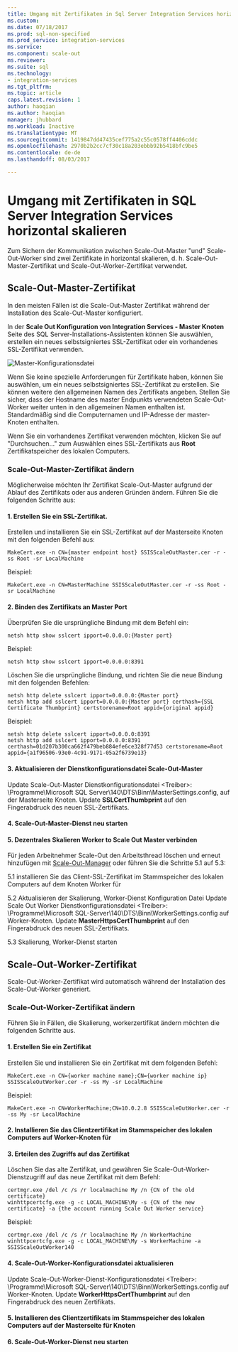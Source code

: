 ```yaml
---
title: Umgang mit Zertifikaten in Sql Server Integration Services horizontal skalieren | Microsoft Docs
ms.custom: 
ms.date: 07/18/2017
ms.prod: sql-non-specified
ms.prod_service: integration-services
ms.service: 
ms.component: scale-out
ms.reviewer: 
ms.suite: sql
ms.technology:
- integration-services
ms.tgt_pltfrm: 
ms.topic: article
caps.latest.revision: 1
author: haoqian
ms.author: haoqian
manager: jhubbard
ms.workload: Inactive
ms.translationtype: MT
ms.sourcegitcommit: 1419847dd47435cef775a2c55c0578ff4406cddc
ms.openlocfilehash: 2970b2b2cc7cf30c18a203ebbb92b5418bfc9be5
ms.contentlocale: de-de
ms.lasthandoff: 08/03/2017

---
```

# <a name="deal-with-certificates-in-sql-server-integration-services-scale-out"></a>Umgang mit Zertifikaten in SQL Server Integration Services horizontal skalieren

Zum Sichern der Kommunikation zwischen Scale-Out-Master "und" Scale-Out-Worker sind zwei Zertifikate in horizontal skalieren, d. h. Scale-Out-Master-Zertifikat und Scale-Out-Worker-Zertifikat verwendet. 

## <a name="scale-out-master-certificate"></a>Scale-Out-Master-Zertifikat

In den meisten Fällen ist die Scale-Out-Master Zertifikat während der Installation des Scale-Out-Master konfiguriert.

In der **Scale Out Konfiguration von Integration Services - Master Knoten** Seite des SQL Server-Installations-Assistenten können Sie auswählen, erstellen ein neues selbstsigniertes SSL-Zertifikat oder ein vorhandenes SSL-Zertifikat verwenden.

![Master-Konfigurationsdatei](media/master-config.PNG)

Wenn Sie keine spezielle Anforderungen für Zertifikate haben, können Sie auswählen, um ein neues selbstsigniertes SSL-Zertifikat zu erstellen. Sie können weitere den allgemeinen Namen des Zertifikats angeben. Stellen Sie sicher, dass der Hostname des master Endpunkts verwendeten Scale-Out-Worker weiter unten in den allgemeinen Namen enthalten ist. Standardmäßig sind die Computernamen und IP-Adresse der master-Knoten enthalten. 

Wenn Sie ein vorhandenes Zertifikat verwenden möchten, klicken Sie auf "Durchsuchen…" zum Auswählen eines SSL-Zertifikats aus **Root** Zertifikatspeicher des lokalen Computers.

### <a name="change-scale-out-master-certificate"></a>Scale-Out-Master-Zertifikat ändern

Möglicherweise möchten Ihr Zertifikat Scale-Out-Master aufgrund der Ablauf des Zertifikats oder aus anderen Gründen ändern. Führen Sie die folgenden Schritte aus:

#### <a name="1-create-a-ssl-certificate"></a>1. Erstellen Sie ein SSL-Zertifikat.
Erstellen und installieren Sie ein SSL-Zertifikat auf der Masterseite Knoten mit den folgenden Befehl aus:
```dos
MakeCert.exe -n CN={master endpoint host} SSISScaleOutMaster.cer -r -ss Root -sr LocalMachine
```
Beispiel:
```dos
MakeCert.exe -n CN=MasterMachine SSISScaleOutMaster.cer -r -ss Root -sr LocalMachine
```

#### <a name="2-bind-the-certificate-to-master-port"></a>2. Binden des Zertifikats an Master Port
Überprüfen Sie die ursprüngliche Bindung mit dem Befehl ein:
```dos
netsh http show sslcert ipport=0.0.0.0:{Master port}
```
Beispiel:
```dos
netsh http show sslcert ipport=0.0.0.0:8391
```
Löschen Sie die ursprüngliche Bindung, und richten Sie die neue Bindung mit den folgenden Befehlen:
```dos
netsh http delete sslcert ipport=0.0.0.0:{Master port}
netsh http add sslcert ipport=0.0.0.0:{Master port} certhash={SSL Certificate Thumbprint} certstorename=Root appid={original appid}
```
Beispiel:
```dos
netsh http delete sslcert ipport=0.0.0.0:8391
netsh http add sslcert ipport=0.0.0.0:8391 certhash=01d207b300ca662f479beb884efe6ce328f77d53 certstorename=Root appid={a1f96506-93e0-4c91-9171-05a2f6739e13}
```
#### <a name="3-update-scale-out-master-service-configuration-file"></a>3. Aktualisieren der Dienstkonfigurationsdatei Scale-Out-Master
Update Scale-Out-Master Dienstkonfigurationsdatei \<Treiber\>: \Programme\Microsoft SQL Server\140\DTS\Binn\MasterSettings.config, auf der Masterseite Knoten. Update **SSLCertThumbprint** auf den Fingerabdruck des neuen SSL-Zertifikats.

#### <a name="4-restart-scale-out-master-service"></a>4. Scale-Out-Master-Dienst neu starten

#### <a name="5-reconnect-scale-out-worker-to-scale-out-master"></a>5. Dezentrales Skalieren Worker to Scale Out Master verbinden
Für jeden Arbeitnehmer Scale-Out den Arbeitsthread löschen und erneut hinzufügen mit [Scale-Out-Manager](integration-services-ssis-scale-out-manager.md) oder führen Sie die Schritte 5.1 auf 5.3:

5.1 installieren Sie das Client-SSL-Zertifikat im Stammspeicher des lokalen Computers auf dem Knoten Worker für

5.2 Aktualisieren der Skalierung, Worker-Dienst Konfiguration Datei Update Scale Out Worker Dienstkonfigurationsdatei \<Treiber\>: \Programme\Microsoft SQL-Server\140\DTS\Binn\WorkerSettings.config auf Worker-Knoten. Update **MasterHttpsCertThumbprint** auf den Fingerabdruck des neuen SSL-Zertifikats.

5.3 Skalierung, Worker-Dienst starten


## <a name="scale-out-worker-certificate"></a>Scale-Out-Worker-Zertifikat

Scale-Out-Worker-Zertifikat wird automatisch während der Installation des Scale-Out-Worker generiert. 

### <a name="change-scale-out-worker-certificate"></a>Scale-Out-Worker-Zertifikat ändern

Führen Sie in Fällen, die Skalierung, workerzertifikat ändern möchten die folgenden Schritte aus.

#### <a name="1-create-a-certificate"></a>1. Erstellen Sie ein Zertifikat
Erstellen Sie und installieren Sie ein Zertifikat mit dem folgenden Befehl:
```dos
MakeCert.exe -n CN={worker machine name};CN={worker machine ip} SSISScaleOutWorker.cer -r -ss My -sr LocalMachine
```
Beispiel:
```dos
MakeCert.exe -n CN=WorkerMachine;CN=10.0.2.8 SSISScaleOutWorker.cer -r -ss My -sr LocalMachine
```
#### <a name="2-install-the-client-certificate-to-the-root-store-of-local-machine-on-worker-node"></a>2. Installieren Sie das Clientzertifikat im Stammspeicher des lokalen Computers auf Worker-Knoten für

#### <a name="3-give-service-access-to-the-certificate"></a>3. Erteilen des Zugriffs auf das Zertifikat
Löschen Sie das alte Zertifikat, und gewähren Sie Scale-Out-Worker-Dienstzugriff auf das neue Zertifikat mit dem Befehl:
```dos
certmgr.exe /del /c /s /r localmachine My /n {CN of the old certificate}
winhttpcertcfg.exe -g -c LOCAL_MACHINE\My -s {CN of the new certificate} -a {the account running Scale Out Worker service}
```
Beispiel:
```dos
certmgr.exe /del /c /s /r localmachine My /n WorkerMachine
winhttpcertcfg.exe -g -c LOCAL_MACHINE\My -s WorkerMachine -a SSISScaleOutWorker140
```
#### <a name="4-update-scale-out-worker-configuration-file"></a>4. Scale-Out-Worker-Konfigurationsdatei aktualisieren
Update Scale-Out-Worker-Dienst-Konfigurationsdatei \<Treiber\>: \Programme\Microsoft SQL-Server\140\DTS\Binn\WorkerSettings.config auf Worker-Knoten. Update **WorkerHttpsCertThumbprint** auf den Fingerabdruck des neuen Zertifikats.

#### <a name="5-install-the-client-certificate-to-the-root-store-of-local-machine-on-master-node"></a>5. Installieren des Clientzertifikats im Stammspeicher des lokalen Computers auf der Masterseite für Knoten

#### <a name="6-restart-scale-out-worker-service"></a>6. Scale-Out-Worker-Dienst neu starten

